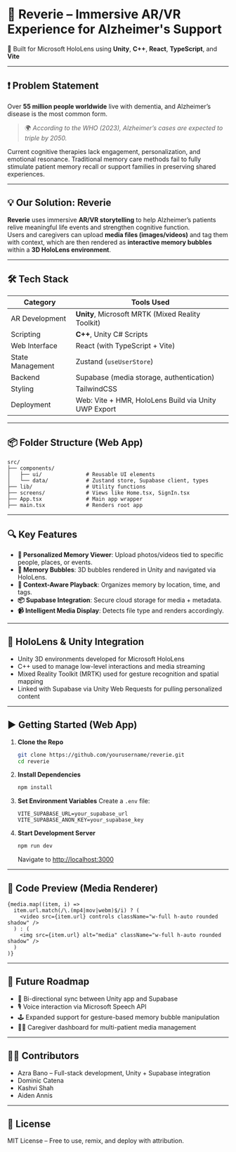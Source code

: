# 🧠 Reverie – Immersive AR/VR Experience for Alzheimer's Support  
🚀 Built for Microsoft HoloLens using **Unity**, **C++**, **React**, **TypeScript**, and **Vite**

---

## ❗ Problem Statement

Over **55 million people worldwide** live with dementia, and Alzheimer’s disease is the most common form.  
> 🌍 *According to the WHO (2023), Alzheimer’s cases are expected to triple by 2050.*  

Current cognitive therapies lack engagement, personalization, and emotional resonance. Traditional memory care methods fail to fully stimulate patient memory recall or support families in preserving shared experiences.

---

## 💡 Our Solution: Reverie

**Reverie** uses immersive **AR/VR storytelling** to help Alzheimer’s patients relive meaningful life events and strengthen cognitive function.  
Users and caregivers can upload **media files (images/videos)** and tag them with context, which are then rendered as **interactive memory bubbles** within a **3D HoloLens environment**.

---

## 🛠️ Tech Stack

| Category          | Tools Used                                              |
|------------------|----------------------------------------------------------|
| AR Development   | **Unity**, Microsoft MRTK (Mixed Reality Toolkit)       |
| Scripting         | **C++**, Unity C# Scripts                               |
| Web Interface     | React (with TypeScript + Vite)                          |
| State Management  | Zustand (`useUserStore`)                                |
| Backend           | Supabase (media storage, authentication)               |
| Styling           | TailwindCSS                                             |
| Deployment        | Web: Vite + HMR, HoloLens Build via Unity UWP Export   |

---

## 📦 Folder Structure (Web App)

```
src/
├── components/
│   ├── ui/              # Reusable UI elements
│   └── data/            # Zustand store, Supabase client, types
├── lib/                 # Utility functions
├── screens/             # Views like Home.tsx, SignIn.tsx
├── App.tsx              # Main app wrapper
├── main.tsx             # Renders root app
```

---

## 🔍 Key Features

- **👤 Personalized Memory Viewer**: Upload photos/videos tied to specific people, places, or events.
- **🧠 Memory Bubbles**: 3D bubbles rendered in Unity and navigated via HoloLens.
- **🧭 Context-Aware Playback**: Organizes memory by location, time, and tags.
- **📦 Supabase Integration**: Secure cloud storage for media + metadata.
- **📹 Intelligent Media Display**: Detects file type and renders accordingly.

---

## 🧪 HoloLens & Unity Integration

- Unity 3D environments developed for Microsoft HoloLens
- C++ used to manage low-level interactions and media streaming
- Mixed Reality Toolkit (MRTK) used for gesture recognition and spatial mapping
- Linked with Supabase via Unity Web Requests for pulling personalized content

---

## ▶️ Getting Started (Web App)

1. **Clone the Repo**
   ```bash
   git clone https://github.com/yourusername/reverie.git
   cd reverie
   ```

2. **Install Dependencies**
   ```bash
   npm install
   ```

3. **Set Environment Variables**
   Create a `.env` file:
   ```env
   VITE_SUPABASE_URL=your_supabase_url
   VITE_SUPABASE_ANON_KEY=your_supabase_key
   ```

4. **Start Development Server**
   ```bash
   npm run dev
   ```
   Navigate to [http://localhost:3000](http://localhost:3000)

---

## 🧠 Code Preview (Media Renderer)

```tsx
{media.map((item, i) =>
  item.url.match(/\.(mp4|mov|webm)$/i) ? (
    <video src={item.url} controls className="w-full h-auto rounded shadow" />
  ) : (
    <img src={item.url} alt="media" className="w-full h-auto rounded shadow" />
  )
)}
```

---

## 🌱 Future Roadmap

- 📡 Bi-directional sync between Unity app and Supabase
- 🎙️ Voice interaction via Microsoft Speech API
- 🕹️ Expanded support for gesture-based memory bubble manipulation
- 🧑‍⚕️ Caregiver dashboard for multi-patient media management

---

## 👨‍💻 Contributors

- Azra Bano – Full-stack development, Unity + Supabase integration  
- Dominic Catena
- Kashvi Shah
- Aiden Annis

---

## 📄 License

MIT License – Free to use, remix, and deploy with attribution.

